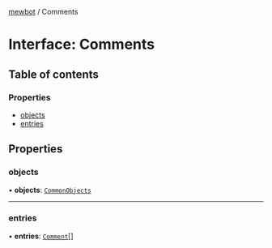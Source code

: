[mewbot](../README.md) / Comments

# Interface: Comments

## Table of contents

### Properties

- [objects](Comments.md#objects)
- [entries](Comments.md#entries)

## Properties

### objects

• **objects**: [`CommonObjects`](CommonObjects.md)

___

### entries

• **entries**: [`Comment`](Comment.md)[]
